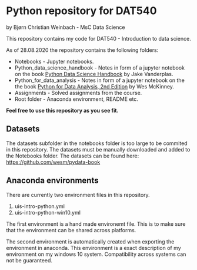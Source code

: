 # Python repository for DAT540

by Bjørn Christian Weinbach - MsC Data Science

This repository contains my code for DAT540 - Introduction to data science.

As of 28.08.2020 the repository contains the following folders:

* Notebooks - Jupyter notebooks.
* Python_data_science_handbook - Notes in form of a jupyter notebook on the book [Python Data Science Handbook](https://github.com/jakevdp/PythonDataScienceHandbook) by Jake Vanderplas. 
* Python_for_data_analysis - Notes in form of a jupyter notebook on the the book [Python for Data Analysis, 2nd Edition](https://github.com/wesm/pydata-book) by Wes McKinney.
* Assignments - Solved assignments from the course.
* Root folder - Anaconda environment, README etc.

**Feel free to use this repository as you see fit.**

## Datasets

The datasets subfolder in the notebooks folder is too large to be commited in this repository.
The datasets must be manually downloaded and added to the Notebooks folder. The datasets can be found
here: https://github.com/wesm/pydata-book

## Anaconda environments

There are currently two environment files in this repository.

1. uis-intro-python.yml
2. uis-intro-python-win10.yml

The first environment is a hand made environemt file. This is to make sure that the environment can be shared across platforms. 

The second environment is automatically created when exporting the environment in anaconda. This environment is a exact description of my environment on my windows 10 system. Compatibility across systems can not be guaranteed.